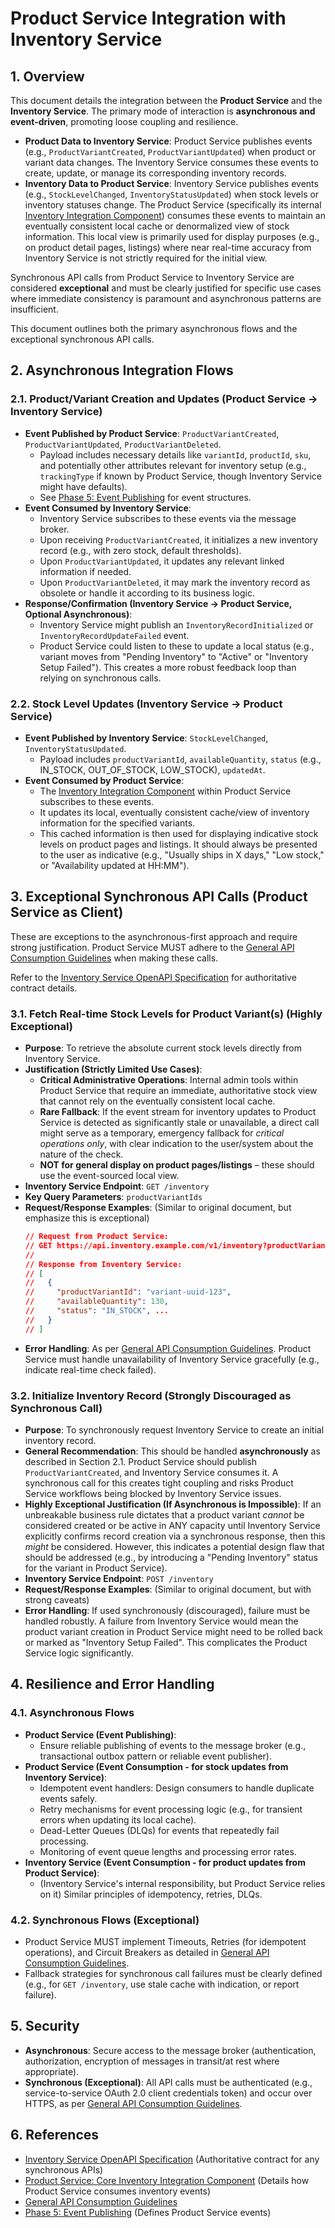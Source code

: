 # Product Service Integration with Inventory Service

## 1. Overview

This document details the integration between the **Product Service** and the **Inventory Service**. The primary mode of interaction is **asynchronous and event-driven**, promoting loose coupling and resilience.

- **Product Data to Inventory Service**: Product Service publishes events (e.g., `ProductVariantCreated`, `ProductVariantUpdated`) when product or variant data changes. The Inventory Service consumes these events to create, update, or manage its corresponding inventory records.
- **Inventory Data to Product Service**: Inventory Service publishes events (e.g., `StockLevelChanged`, `InventoryStatusUpdated`) when stock levels or inventory statuses change. The Product Service (specifically its internal [Inventory Integration Component](../../03-core-service-components/03a-inventory-integration.md)) consumes these events to maintain an eventually consistent local cache or denormalized view of stock information. This local view is primarily used for display purposes (e.g., on product detail pages, listings) where near real-time accuracy from Inventory Service is not strictly required for the initial view.

Synchronous API calls from Product Service to Inventory Service are considered **exceptional** and must be clearly justified for specific use cases where immediate consistency is paramount and asynchronous patterns are insufficient.

This document outlines both the primary asynchronous flows and the exceptional synchronous API calls.

## 2. Asynchronous Integration Flows

### 2.1. Product/Variant Creation and Updates (Product Service -> Inventory Service)

- **Event Published by Product Service**: `ProductVariantCreated`, `ProductVariantUpdated`, `ProductVariantDeleted`.
  - Payload includes necessary details like `variantId`, `productId`, `sku`, and potentially other attributes relevant for inventory setup (e.g., `trackingType` if known by Product Service, though Inventory Service might have defaults).
  - See [Phase 5: Event Publishing](../../05-event-publishing/) for event structures.
- **Event Consumed by Inventory Service**:
  - Inventory Service subscribes to these events via the message broker.
  - Upon receiving `ProductVariantCreated`, it initializes a new inventory record (e.g., with zero stock, default thresholds).
  - Upon `ProductVariantUpdated`, it updates any relevant linked information if needed.
  - Upon `ProductVariantDeleted`, it may mark the inventory record as obsolete or handle it according to its business logic.
- **Response/Confirmation (Inventory Service -> Product Service, Optional Asynchronous)**:
  - Inventory Service might publish an `InventoryRecordInitialized` or `InventoryRecordUpdateFailed` event.
  - Product Service could listen to these to update a local status (e.g., variant moves from "Pending Inventory" to "Active" or "Inventory Setup Failed"). This creates a more robust feedback loop than relying on synchronous calls.

### 2.2. Stock Level Updates (Inventory Service -> Product Service)

- **Event Published by Inventory Service**: `StockLevelChanged`, `InventoryStatusUpdated`.
  - Payload includes `productVariantId`, `availableQuantity`, `status` (e.g., IN_STOCK, OUT_OF_STOCK, LOW_STOCK), `updatedAt`.
- **Event Consumed by Product Service**:
  - The [Inventory Integration Component](../../03-core-service-components/03a-inventory-integration.md) within Product Service subscribes to these events.
  - It updates its local, eventually consistent cache/view of inventory information for the specified variants.
  - This cached information is then used for displaying indicative stock levels on product pages and listings. It should always be presented to the user as indicative (e.g., "Usually ships in X days," "Low stock," or "Availability updated at HH:MM").

## 3. Exceptional Synchronous API Calls (Product Service as Client)

These are exceptions to the asynchronous-first approach and require strong justification. Product Service MUST adhere to the [General API Consumption Guidelines](./07-general-api-consumption-guidelines.md) when making these calls.

Refer to the [Inventory Service OpenAPI Specification](../../../inventory-service/openapi/inventory-service.yaml) for authoritative contract details.

### 3.1. Fetch Real-time Stock Levels for Product Variant(s) (Highly Exceptional)

- **Purpose**: To retrieve the absolute current stock levels directly from Inventory Service.
- **Justification (Strictly Limited Use Cases)**:
  - **Critical Administrative Operations**: Internal admin tools within Product Service that require an immediate, authoritative stock view that cannot rely on the eventually consistent local cache.
  - **Rare Fallback**: If the event stream for inventory updates to Product Service is detected as significantly stale or unavailable, a direct call might serve as a temporary, emergency fallback for _critical operations only_, with clear indication to the user/system about the nature of the check.
  - **NOT for general display on product pages/listings** – these should use the event-sourced local view.
- **Inventory Service Endpoint**: `GET /inventory`
- **Key Query Parameters**: `productVariantIds`
- **Request/Response Examples**: (Similar to original document, but emphasize this is exceptional)
  ```json
  // Request from Product Service:
  // GET https://api.inventory.example.com/v1/inventory?productVariantIds=variant-uuid-123,variant-uuid-456
  //
  // Response from Inventory Service:
  // [
  //   {
  //     "productVariantId": "variant-uuid-123",
  //     "availableQuantity": 130,
  //     "status": "IN_STOCK", ...
  //   }
  // ]
  ```
- **Error Handling**: As per [General API Consumption Guidelines](./07-general-api-consumption-guidelines.md). Product Service must handle unavailability of Inventory Service gracefully (e.g., indicate real-time check failed).

### 3.2. Initialize Inventory Record (Strongly Discouraged as Synchronous Call)

- **Purpose**: To synchronously request Inventory Service to create an initial inventory record.
- **General Recommendation**: This should be handled **asynchronously** as described in Section 2.1. Product Service should publish `ProductVariantCreated`, and Inventory Service consumes it. A synchronous call for this creates tight coupling and risks Product Service workflows being blocked by Inventory Service issues.
- **Highly Exceptional Justification (If Asynchronous is Impossible)**: If an unbreakable business rule dictates that a product variant _cannot_ be considered created or be active in ANY capacity until Inventory Service explicitly confirms record creation via a synchronous response, then this _might_ be considered. However, this indicates a potential design flaw that should be addressed (e.g., by introducing a "Pending Inventory" status for the variant in Product Service).
- **Inventory Service Endpoint**: `POST /inventory`
- **Request/Response Examples**: (Similar to original document, but with strong caveats)
- **Error Handling**: If used synchronously (discouraged), failure must be handled robustly. A failure from Inventory Service would mean the product variant creation in Product Service might need to be rolled back or marked as "Inventory Setup Failed". This complicates the Product Service logic significantly.

## 4. Resilience and Error Handling

### 4.1. Asynchronous Flows

- **Product Service (Event Publishing)**:
  - Ensure reliable publishing of events to the message broker (e.g., transactional outbox pattern or reliable event publisher).
- **Product Service (Event Consumption - for stock updates from Inventory Service)**:
  - Idempotent event handlers: Design consumers to handle duplicate events safely.
  - Retry mechanisms for event processing logic (e.g., for transient errors when updating its local cache).
  - Dead-Letter Queues (DLQs) for events that repeatedly fail processing.
  - Monitoring of event queue lengths and processing error rates.
- **Inventory Service (Event Consumption - for product updates from Product Service)**:
  - (Inventory Service's internal responsibility, but Product Service relies on it) Similar principles of idempotency, retries, DLQs.

### 4.2. Synchronous Flows (Exceptional)

- Product Service MUST implement Timeouts, Retries (for idempotent operations), and Circuit Breakers as detailed in [General API Consumption Guidelines](./07-general-api-consumption-guidelines.md).
- Fallback strategies for synchronous call failures must be clearly defined (e.g., for `GET /inventory`, use stale cache with indication, or report failure).

## 5. Security

- **Asynchronous**: Secure access to the message broker (authentication, authorization, encryption of messages in transit/at rest where appropriate).
- **Synchronous (Exceptional)**: All API calls must be authenticated (e.g., service-to-service OAuth 2.0 client credentials token) and occur over HTTPS, as per [General API Consumption Guidelines](./07-general-api-consumption-guidelines.md).

## 6. References

- [Inventory Service OpenAPI Specification](../../../inventory-service/openapi/inventory-service.yaml) (Authoritative contract for any synchronous APIs)
- [Product Service: Core Inventory Integration Component](../../03-core-service-components/03a-inventory-integration.md) (Details how Product Service consumes inventory events)
- [General API Consumption Guidelines](./07-general-api-consumption-guidelines.md)
- [Phase 5: Event Publishing](../../05-event-publishing/) (Defines Product Service events)

